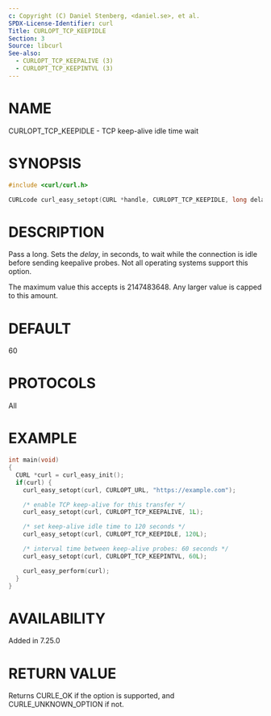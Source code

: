 ```yaml
---
c: Copyright (C) Daniel Stenberg, <daniel.se>, et al.
SPDX-License-Identifier: curl
Title: CURLOPT_TCP_KEEPIDLE
Section: 3
Source: libcurl
See-also:
  - CURLOPT_TCP_KEEPALIVE (3)
  - CURLOPT_TCP_KEEPINTVL (3)
---
```


# NAME

CURLOPT_TCP_KEEPIDLE - TCP keep-alive idle time wait

# SYNOPSIS

~~~c
#include <curl/curl.h>

CURLcode curl_easy_setopt(CURL *handle, CURLOPT_TCP_KEEPIDLE, long delay);
~~~

# DESCRIPTION

Pass a long. Sets the *delay*, in seconds, to wait while the connection is
idle before sending keepalive probes. Not all operating systems support this
option.

The maximum value this accepts is 2147483648. Any larger value is capped to
this amount.

# DEFAULT

60

# PROTOCOLS

All

# EXAMPLE

~~~c
int main(void)
{
  CURL *curl = curl_easy_init();
  if(curl) {
    curl_easy_setopt(curl, CURLOPT_URL, "https://example.com");

    /* enable TCP keep-alive for this transfer */
    curl_easy_setopt(curl, CURLOPT_TCP_KEEPALIVE, 1L);

    /* set keep-alive idle time to 120 seconds */
    curl_easy_setopt(curl, CURLOPT_TCP_KEEPIDLE, 120L);

    /* interval time between keep-alive probes: 60 seconds */
    curl_easy_setopt(curl, CURLOPT_TCP_KEEPINTVL, 60L);

    curl_easy_perform(curl);
  }
}
~~~

# AVAILABILITY

Added in 7.25.0

# RETURN VALUE

Returns CURLE_OK if the option is supported, and CURLE_UNKNOWN_OPTION if not.
